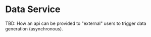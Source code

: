 # Data Service

TBD: How an api can be provided to "external" users to trigger data generation (asynchronous).